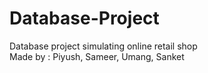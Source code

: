 Database-Project
================
Database project simulating online retail shop <br>
Made by :
Piyush, Sameer, Umang, Sanket
